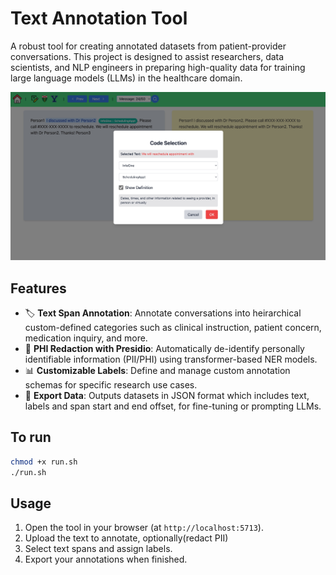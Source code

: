 # Text Annotation Tool

A robust tool for creating annotated datasets from patient-provider conversations. This project is designed to assist researchers, data scientists, and NLP engineers in preparing high-quality data for training large language models (LLMs) in the healthcare domain.

![Screenshot](assets/screenshot.jpeg)


## Features

- 🏷️ **Text Span Annotation**: Annotate conversations into heirarchical custom-defined categories such as clinical instruction, patient concern, medication inquiry, and more.
- 🤖 **PHI Redaction with Presidio**: Automatically de-identify personally identifiable information (PII/PHI) using transformer-based NER models.
- 📊 **Customizable Labels**: Define and manage custom annotation schemas for specific research use cases.
- 🧠 **Export Data**: Outputs datasets in JSON format which includes text, labels and span start and end offset, for fine-tuning or prompting LLMs.


## To run
```bash
chmod +x run.sh
./run.sh
```

## Usage

1. Open the tool in your browser (at `http://localhost:5713`).
2. Upload the text to annotate, optionally(redact PII)
3. Select text spans and assign labels.
4. Export your annotations when finished.



